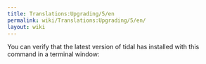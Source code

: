 ```yaml
---
title: Translations:Upgrading/5/en
permalink: wiki/Translations:Upgrading/5/en/
layout: wiki
---
```


You can verify that the latest version of tidal has installed with this
command in a terminal window:
